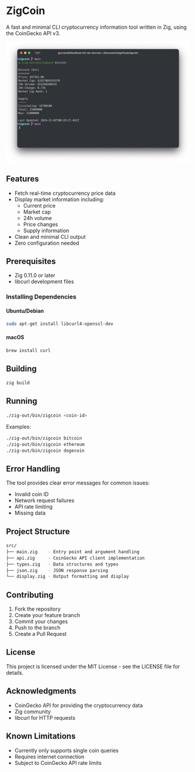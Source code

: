 # ZigCoin

A fast and minimal CLI cryptocurrency information tool written in Zig, using the CoinGecko API v3.

![ZigCoin Output Example](img/result.png)

## Features

- Fetch real-time cryptocurrency price data
- Display market information including:
  - Current price
  - Market cap
  - 24h volume
  - Price changes
  - Supply information
- Clean and minimal CLI output
- Zero configuration needed

## Prerequisites

- Zig 0.11.0 or later
- libcurl development files

### Installing Dependencies

#### Ubuntu/Debian

```bash
sudo apt-get install libcurl4-openssl-dev
```

#### macOS

```bash
brew install curl
```

## Building

```bash
zig build
```

## Running

```bash
./zig-out/bin/zigcoin <coin-id>
```

Examples:

```bash
./zig-out/bin/zigcoin bitcoin
./zig-out/bin/zigcoin ethereum
./zig-out/bin/zigcoin dogecoin
```

## Error Handling

The tool provides clear error messages for common issues:

- Invalid coin ID
- Network request failures
- API rate limiting
- Missing data

## Project Structure

```bash
src/
├── main.zig    - Entry point and argument handling
├── api.zig     - CoinGecko API client implementation
├── types.zig   - Data structures and types
├── json.zig    - JSON response parsing
└── display.zig - Output formatting and display
```

## Contributing

1. Fork the repository
2. Create your feature branch
3. Commit your changes
4. Push to the branch
5. Create a Pull Request

## License

This project is licensed under the MIT License - see the LICENSE file for details.

## Acknowledgments

- CoinGecko API for providing the cryptocurrency data
- Zig community
- libcurl for HTTP requests

## Known Limitations

- Currently only supports single coin queries
- Requires internet connection
- Subject to CoinGecko API rate limits
